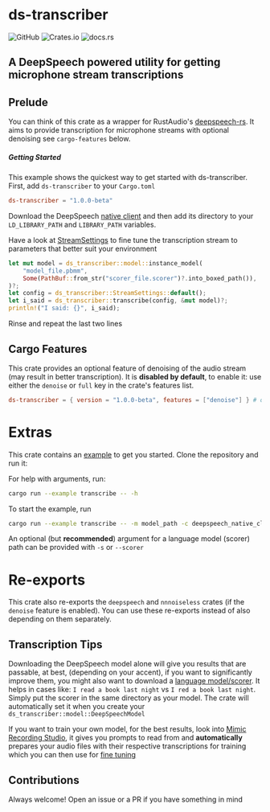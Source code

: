 # ds-transcriber
![GitHub](https://img.shields.io/github/license/kawaki-san/ds-transcriber) ![Crates.io](https://img.shields.io/crates/v/ds-transcriber) ![docs.rs](https://img.shields.io/docsrs/ds-transcriber)
## A DeepSpeech powered utility for getting microphone stream transcriptions

## Prelude

You can think of this crate as a wrapper for RustAudio's [deepspeech-rs](https://github.com/rustaudio/deepspeech-rs). It aims to provide transcription for microphone streams with optional denoising see `cargo-features` below.

##### Getting Started

This example shows the quickest way to get started with ds-transcriber. First, add `ds-transcriber` to your `Cargo.toml`

```toml
ds-transcriber = "1.0.0-beta"
```

Download the DeepSpeech [native client](https://github.com/mozilla/DeepSpeech/releases/tag/v0.9.0) and then add its directory to your `LD_LIBRARY_PATH` and `LIBRARY_PATH` variables.

Have a look at [StreamSettings](StreamSettings) to fine tune the transcription stream to parameters that better suit
your environment

```rust
let mut model = ds_transcriber::model::instance_model(
    "model_file.pbmm",
    Some(PathBuf::from_str("scorer_file.scorer")?.into_boxed_path()),
)?;
let config = ds_transcriber::StreamSettings::default();
let i_said = ds_transcriber::transcribe(config, &mut model)?;
println!("I said: {}", i_said);
```
Rinse and repeat the last two lines

## Cargo Features
This crate provides an optional feature of denoising of the audio stream (may result in better transcription). It is **disabled by default**, to enable it: use either the `denoise` or `full` key in the crate's features list.

```toml
ds-transcriber = { version = "1.0.0-beta", features = ["denoise"] } # or features = ["full"]
```

# Extras
This crate contains an [example](examples/transcribe.rs) to get you started. 
Clone the repository and run it:

For help with arguments, run:
```sh
cargo run --example transcribe -- -h
```

To start the example, run
```sh
cargo run --example transcribe -- -m model_path -c deepspeech_native_client_dir
```
An optional (but **recommended**) argument for a language model (scorer) path can be provided with `-s` or `--scorer`

# Re-exports

This crate also re-exports the `deepspeech` and `nnnoiseless` crates (if the `denoise` feature is enabled). You can use these re-exports instead of also depending on them separately.

## Transcription Tips
Downloading the DeepSpeech model alone will give you results that are passable, at best, (depending on your accent), if you want to significantly improve them, you might also want to download a [language model/scorer](https://github.com/mozilla/DeepSpeech/releases/tag/v0.9.0). It helps in cases like: `I read a book last night` vs `I red a book last night`. Simply put the scorer in the same directory as your model. The crate will automatically set it when you create your `ds_transcriber::model::DeepSpeechModel`

If you want to train your own model, for the best results, look into [Mimic Recording Studio](https://github.com/MycroftAI/mimic-recording-studio), it gives you prompts to read from and **automatically** prepares your audio files with their respective transcriptions for training which you can then use for [fine tuning](https://deepspeech.readthedocs.io/en/r0.9/TRAINING.html)

## Contributions
Always welcome! Open an issue or a PR if you have something in mind
